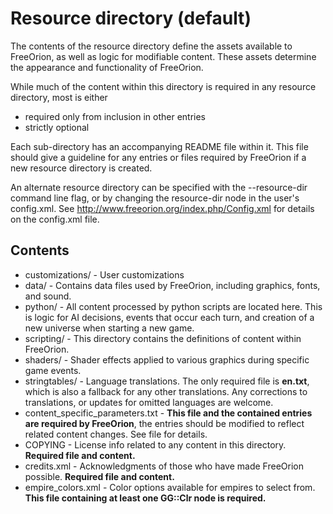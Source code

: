 # Resource directory (default)

The contents of the resource directory define the assets available to
FreeOrion, as well as logic for modifiable content.
These assets determine the appearance and functionality of FreeOrion.

While much of the content within this directory is required in any resource
directory, most is either
* required only from inclusion in other entries
* strictly optional

Each sub-directory has an accompanying README file within it.
This file should give a guideline for any entries or files required by
FreeOrion if a new resource directory is created.

An alternate resource directory can be specified with the
--resource-dir command line flag, or by changing the resource-dir node in the
user's config.xml.
See http://www.freeorion.org/index.php/Config.xml for details on the config.xml
file.

## Contents

* customizations/  -  User customizations
* data/  -  Contains data files used by FreeOrion, including graphics, fonts,
and sound.
* python/  -  All content processed by python scripts are located here.  This
is logic for AI decisions, events that occur each turn, and creation of a new
universe when starting a new game.
* scripting/  -  This directory contains the definitions of content within
FreeOrion.
* shaders/  -  Shader effects applied to various graphics during specific game
events.
* stringtables/  -  Language translations.  The only required file is
**en.txt**, which is also a fallback for any other translations.  Any
corrections to translations, or updates for omitted languages are welcome.
* content_specific_parameters.txt  -  **This file and the contained entries are
required by FreeOrion**, the entries should be modified to reflect related
content changes.  See file for details.
* COPYING  -  License info related to any content in this directory.
**Required file and content.**
* credits.xml  -  Acknowledgments of those who have made FreeOrion possible. 
**Required file and content.**
* empire_colors.xml  -  Color options available for empires to select from. 
**This file containing at least one GG::Clr node is required.**
